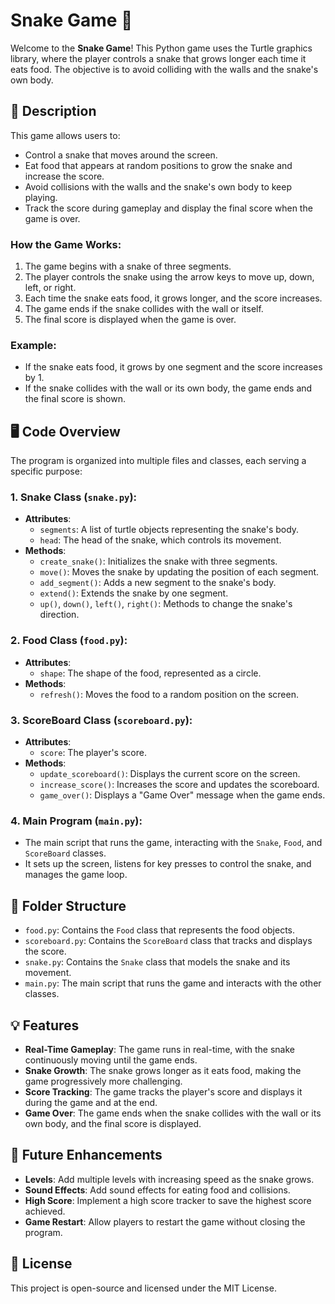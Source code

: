 # Snake Game 🐍

Welcome to the **Snake Game**! This Python game uses the Turtle graphics library, where the player controls a snake that grows longer each time it eats food. The objective is to avoid colliding with the walls and the snake's own body.

## 📝 Description

This game allows users to:
- Control a snake that moves around the screen.
- Eat food that appears at random positions to grow the snake and increase the score.
- Avoid collisions with the walls and the snake's own body to keep playing.
- Track the score during gameplay and display the final score when the game is over.

### How the Game Works:
1. The game begins with a snake of three segments.
2. The player controls the snake using the arrow keys to move up, down, left, or right.
3. Each time the snake eats food, it grows longer, and the score increases.
4. The game ends if the snake collides with the wall or itself.
5. The final score is displayed when the game is over.

### Example:
- If the snake eats food, it grows by one segment and the score increases by 1.
- If the snake collides with the wall or its own body, the game ends and the final score is shown.

## 🖥️ Code Overview

The program is organized into multiple files and classes, each serving a specific purpose:

### 1. **Snake Class (`snake.py`)**:
   - **Attributes**:
     - `segments`: A list of turtle objects representing the snake's body.
     - `head`: The head of the snake, which controls its movement.
   - **Methods**:
     - `create_snake()`: Initializes the snake with three segments.
     - `move()`: Moves the snake by updating the position of each segment.
     - `add_segment()`: Adds a new segment to the snake's body.
     - `extend()`: Extends the snake by one segment.
     - `up()`, `down()`, `left()`, `right()`: Methods to change the snake's direction.

### 2. **Food Class (`food.py`)**:
   - **Attributes**:
     - `shape`: The shape of the food, represented as a circle.
   - **Methods**:
     - `refresh()`: Moves the food to a random position on the screen.

### 3. **ScoreBoard Class (`scoreboard.py`)**:
   - **Attributes**:
     - `score`: The player's score.
   - **Methods**:
     - `update_scoreboard()`: Displays the current score on the screen.
     - `increase_score()`: Increases the score and updates the scoreboard.
     - `game_over()`: Displays a "Game Over" message when the game ends.

### 4. **Main Program (`main.py`)**:
   - The main script that runs the game, interacting with the `Snake`, `Food`, and `ScoreBoard` classes.
   - It sets up the screen, listens for key presses to control the snake, and manages the game loop.

## 📂 Folder Structure

- `food.py`: Contains the `Food` class that represents the food objects.
- `scoreboard.py`: Contains the `ScoreBoard` class that tracks and displays the score.
- `snake.py`: Contains the `Snake` class that models the snake and its movement.
- `main.py`: The main script that runs the game and interacts with the other classes.

## 💡 Features

- **Real-Time Gameplay**: The game runs in real-time, with the snake continuously moving until the game ends.
- **Snake Growth**: The snake grows longer as it eats food, making the game progressively more challenging.
- **Score Tracking**: The game tracks the player's score and displays it during the game and at the end.
- **Game Over**: The game ends when the snake collides with the wall or its own body, and the final score is displayed.

## 🌟 Future Enhancements

- **Levels**: Add multiple levels with increasing speed as the snake grows.
- **Sound Effects**: Add sound effects for eating food and collisions.
- **High Score**: Implement a high score tracker to save the highest score achieved.
- **Game Restart**: Allow players to restart the game without closing the program.

## 📜 License

This project is open-source and licensed under the MIT License.
